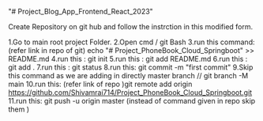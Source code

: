 "# Project_Blog_App_Frontend_React_2023" 



Create Repository on git hub and follow the instrction in this modified form.

1.Go to main root project Folder.
2.Open cmd / git Bash
3.run this command:  (refer link in repo of git) echo "# Project_PhoneBook_Cloud_Springboot" >> README.md
4.run this :   git init
5.run this :   git add README.md
6.run this :   git add .
7.run this :   git status
8.run this:    git commit -m "first commit"
9.Skip this               command as we are adding in directly master branch //  git branch -M main
10.run this:   (refer link of repo )git remote add origin https://github.com/Shivamrai714/Project_PhoneBook_Cloud_Springboot.git
11.run this:   git push -u origin master  (instead of command given in repo skip them )

